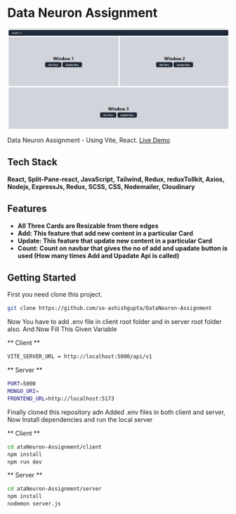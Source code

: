 # Data Neuron Assignment

![](UI/UI1.png)

Data Neuron Assignment - Using Vite, React.
[Live Demo](https://data-neuron-delta.vercel.app)

## Tech Stack

**React, Split-Pane-react, JavaScript, Tailwind, Redux, reduxTollkit, Axios, Nodejs, ExpressJs, Redux, SCSS, CSS, Nodemailer, Cloudinary**

## Features

- **All Three Cards are Resizable from there edges**
- **Add: This feature that add new content in a particular Card**
- **Update: This feature that update new content in a particular Card**
- **Count: Count on navbar that gives the no of add and upadate button is used (How many times Add and Upadate Api is called)**

## Getting Started

First you need clone this project.

```bash
git clone https://github.com/se-ashishgupta/DataNeuron-Assignment
```

Now You have to add .env file in client root folder and in server root folder also.
And Now Fill This Given Variable

** Client **

```bash
VITE_SERVER_URL = http://localhost:5000/api/v1
```

** Server **

```bash
PORT=5000
MONGO_URI=
FRONTEND_URL=http://localhost:5173

```

Finally cloned this repository adn Added .env files in both client and server, Now Install dependencies and run the local server

** Client **

```bash
cd ataNeuron-Assignment/client
npm install
npm run dev
```

** Server **

```bash
cd ataNeuron-Assignment/server
npm install
nodemon server.js
```
